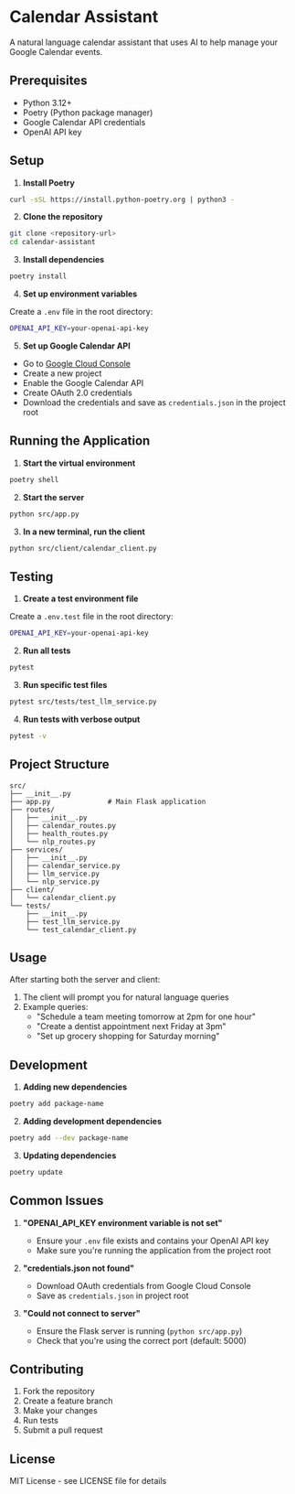 # Calendar Assistant

A natural language calendar assistant that uses AI to help manage your Google Calendar events.

## Prerequisites

- Python 3.12+
- Poetry (Python package manager)
- Google Calendar API credentials
- OpenAI API key

## Setup

1. **Install Poetry**
```bash
curl -sSL https://install.python-poetry.org | python3 -
```

2. **Clone the repository**
```bash
git clone <repository-url>
cd calendar-assistant
```

3. **Install dependencies**
```bash
poetry install
```

4. **Set up environment variables**

Create a `.env` file in the root directory:
```bash
OPENAI_API_KEY=your-openai-api-key
```

5. **Set up Google Calendar API**
- Go to [Google Cloud Console](https://console.cloud.google.com)
- Create a new project
- Enable the Google Calendar API
- Create OAuth 2.0 credentials
- Download the credentials and save as `credentials.json` in the project root

## Running the Application

1. **Start the virtual environment**
```bash
poetry shell
```

2. **Start the server**
```bash
python src/app.py
```

3. **In a new terminal, run the client**
```bash
python src/client/calendar_client.py
```

## Testing

1. **Create a test environment file**

Create a `.env.test` file in the root directory:
```bash
OPENAI_API_KEY=your-openai-api-key
```

2. **Run all tests**
```bash
pytest
```

3. **Run specific test files**
```bash
pytest src/tests/test_llm_service.py
```

4. **Run tests with verbose output**
```bash
pytest -v
```

## Project Structure
```
src/
├── __init__.py
├── app.py              # Main Flask application
├── routes/            
│   ├── __init__.py
│   ├── calendar_routes.py
│   ├── health_routes.py
│   └── nlp_routes.py
├── services/
│   ├── __init__.py
│   ├── calendar_service.py
│   ├── llm_service.py
│   └── nlp_service.py
├── client/
│   └── calendar_client.py
└── tests/
    ├── __init__.py
    ├── test_llm_service.py
    └── test_calendar_client.py
```

## Usage

After starting both the server and client:

1. The client will prompt you for natural language queries
2. Example queries:
   - "Schedule a team meeting tomorrow at 2pm for one hour"
   - "Create a dentist appointment next Friday at 3pm"
   - "Set up grocery shopping for Saturday morning"

## Development

1. **Adding new dependencies**
```bash
poetry add package-name
```

2. **Adding development dependencies**
```bash
poetry add --dev package-name
```

3. **Updating dependencies**
```bash
poetry update
```

## Common Issues

1. **"OPENAI_API_KEY environment variable is not set"**
   - Ensure your `.env` file exists and contains your OpenAI API key
   - Make sure you're running the application from the project root

2. **"credentials.json not found"**
   - Download OAuth credentials from Google Cloud Console
   - Save as `credentials.json` in project root

3. **"Could not connect to server"**
   - Ensure the Flask server is running (`python src/app.py`)
   - Check that you're using the correct port (default: 5000)

## Contributing

1. Fork the repository
2. Create a feature branch
3. Make your changes
4. Run tests
5. Submit a pull request

## License

MIT License - see LICENSE file for details
